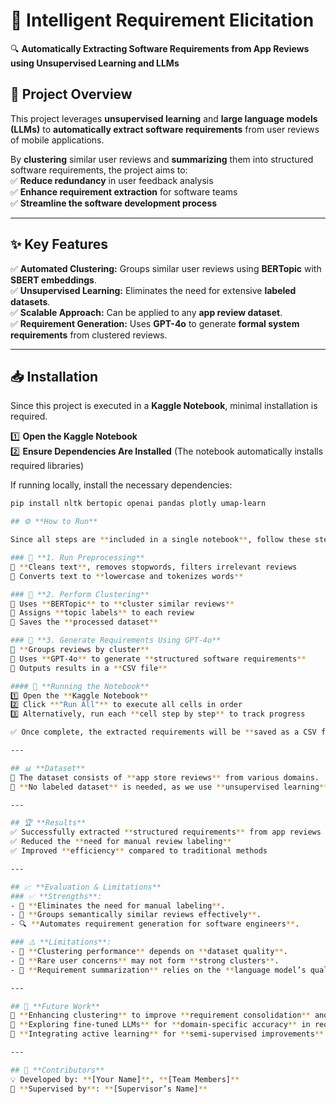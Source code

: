 # 🚀 **Intelligent Requirement Elicitation**
🔍 **Automatically Extracting Software Requirements from App Reviews using Unsupervised Learning and LLMs**

## 📌 **Project Overview**
This project leverages **unsupervised learning** and **large language models (LLMs)** to **automatically extract software requirements** from user reviews of mobile applications.  

By **clustering** similar user reviews and **summarizing** them into structured software requirements, the project aims to:  
✅ **Reduce redundancy** in user feedback analysis  
✅ **Enhance requirement extraction** for software teams  
✅ **Streamline the software development process**  

---

## ✨ **Key Features**
✅ **Automated Clustering:** Groups similar user reviews using **BERTopic** with **SBERT embeddings**.  
✅ **Unsupervised Learning:** Eliminates the need for extensive **labeled datasets**.  
✅ **Scalable Approach:** Can be applied to any **app review dataset**.  
✅ **Requirement Generation:** Uses **GPT-4o** to generate **formal system requirements** from clustered reviews.  

---

## 📥 **Installation**
Since this project is executed in a **Kaggle Notebook**, minimal installation is required.

1️⃣ **Open the Kaggle Notebook**  
2️⃣ **Ensure Dependencies Are Installed** (The notebook automatically installs required libraries)  

If running locally, install the necessary dependencies:
```bash
pip install nltk bertopic openai pandas plotly umap-learn

## ⚙️ **How to Run**

Since all steps are **included in a single notebook**, follow these steps:

### 🔹 **1. Run Preprocessing**
📌 **Cleans text**, removes stopwords, filters irrelevant reviews  
📌 Converts text to **lowercase and tokenizes words**  

### 🔹 **2. Perform Clustering**
📌 Uses **BERTopic** to **cluster similar reviews**  
📌 Assigns **topic labels** to each review  
📌 Saves the **processed dataset**  

### 🔹 **3. Generate Requirements Using GPT-4o**
📌 **Groups reviews by cluster**  
📌 Uses **GPT-4o** to generate **structured software requirements**  
📌 Outputs results in a **CSV file**  

#### 🚀 **Running the Notebook**
1️⃣ Open the **Kaggle Notebook**  
2️⃣ Click **"Run All"** to execute all cells in order  
3️⃣ Alternatively, run each **cell step by step** to track progress  

✅ Once complete, the extracted requirements will be **saved as a CSV file**.  

---

## 📊 **Dataset**
📌 The dataset consists of **app store reviews** from various domains.  
📌 **No labeled dataset** is needed, as we use **unsupervised learning**.  

---

## 🏆 **Results**
✅ Successfully extracted **structured requirements** from app reviews  
✅ Reduced the **need for manual review labeling**  
✅ Improved **efficiency** compared to traditional methods  

---

## 📈 **Evaluation & Limitations**
### ✅ **Strengths**:
- 🚀 **Eliminates the need for manual labeling**.  
- 🧠 **Groups semantically similar reviews effectively**.  
- 🔍 **Automates requirement generation for software engineers**.  

### ⚠️ **Limitations**:
- 🔹 **Clustering performance** depends on **dataset quality**.  
- 🔹 **Rare user concerns** may not form **strong clusters**.  
- 🔹 **Requirement summarization** relies on the **language model’s quality**.  

---

## 🔮 **Future Work**
🚀 **Enhancing clustering** to improve **requirement consolidation** and reduce **redundancy**.  
🧠 **Exploring fine-tuned LLMs** for **domain-specific accuracy** in requirement extraction.  
🔄 **Integrating active learning** for **semi-supervised improvements** in review labeling.  

---

## 👥 **Contributors**
💡 Developed by: **[Your Name]**, **[Team Members]**  
📌 **Supervised by**: **[Supervisor’s Name]**  
